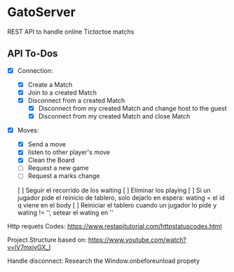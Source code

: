 # GatoServer

REST API to handle online Tic*tac*toe matchs

## API To-Dos

* [x] Connection:
  * [x] Create a Match
  * [x] Join to a created Match
  * [x] Disconnect from a created Match
    * [x] Disconnect from my created Match and change host to the guest
    * [x] Disconnect from my created Match and close Match

* [x] Moves:
  * [x] Send a move
  * [x] listen to other player's move
  * [x] Clean the Board
  * [ ] Request a new game
  * [ ] Request a marks change

  [ ] Seguir el recorrido de los waiting
  [ ] Eliminar los playing
  [ ] Si un jugador pide el reinicio de tablero, solo dejarlo en espera: wating = el id q viene en el body
  [ ] Reiniciar el tablero cuando un jugador lo pide y wating != '', setear el wating en ''


Http requets Codes:
https://www.restapitutorial.com/httpstatuscodes.html

Project Structure based on:
https://www.youtube.com/watch?v=lV7mxivGX_I

Handle disconnect:
Research the Window.onbeforeunload propety

